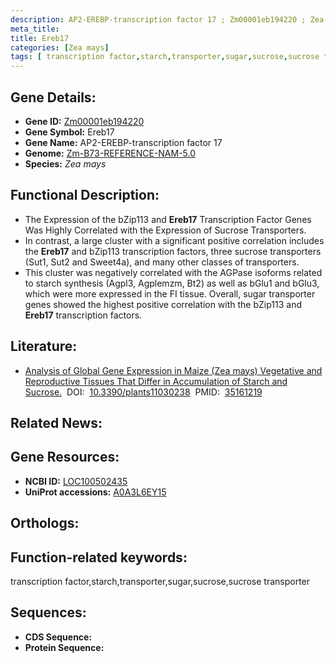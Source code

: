 ```yaml
---
description: AP2-EREBP-transcription factor 17 ; Zm00001eb194220 ; Zea mays
meta_title:
title: Ereb17
categories: [Zea mays]
tags: [ transcription factor,starch,transporter,sugar,sucrose,sucrose transporter ]
---
```


## Gene Details:
- **Gene ID:**	[Zm00001eb194220]()
- **Gene Symbol:** Ereb17
- **Gene Name:** AP2-EREBP-transcription factor 17
- **Genome:** [Zm-B73-REFERENCE-NAM-5.0]()
- **Species:** *Zea mays*

## Functional Description:
   - The Expression of the bZip113 and **Ereb17** Transcription Factor Genes Was Highly Correlated with the Expression of Sucrose Transporters.
   - In contrast, a large cluster with a significant positive correlation includes the **Ereb17** and bZip113 transcription factors, three sucrose transporters (Sut1, Sut2 and Sweet4a), and many other classes of transporters.
   - This cluster was negatively correlated with the AGPase isoforms related to starch synthesis (Agpl3, Agplemzm, Bt2) as well as bGlu1 and bGlu3, which were more expressed in the FI tissue. Overall, sugar transporter genes showed the highest positive correlation with the bZip113 and **Ereb17** transcription factors.

## Literature:
   - [Analysis of Global Gene Expression in Maize (Zea mays) Vegetative and Reproductive Tissues That Differ in Accumulation of Starch and Sucrose.]( https://www.ncbi.nlm.nih.gov/pmc/articles/PMC8838981/)&nbsp;&nbsp;DOI:&nbsp;&nbsp;[10.3390/plants11030238](https://www.ncbi.nlm.nih.gov/pmc/articles/PMC8838981/)&nbsp;&nbsp;PMID:&nbsp;&nbsp;[35161219](https://pubmed.ncbi.nlm.nih.gov/35161219/)

## Related News:

## Gene Resources:
- **NCBI ID:** [LOC100502435](https://www.ncbi.nlm.nih.gov/gene/?term=LOC100502435)
- **UniProt accessions:** [A0A3L6EY15](https://www.uniprot.org/uniprotkb/A0A3L6EY15/entry)

## Orthologs:

## Function-related keywords:
transcription factor,starch,transporter,sugar,sucrose,sucrose transporter

## Sequences:
- **CDS Sequence:**
- **Protein Sequence:**
